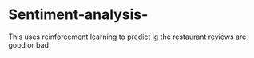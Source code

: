 # Sentiment-analysis-
This uses reinforcement learning to predict ig the restaurant reviews are good or bad 
